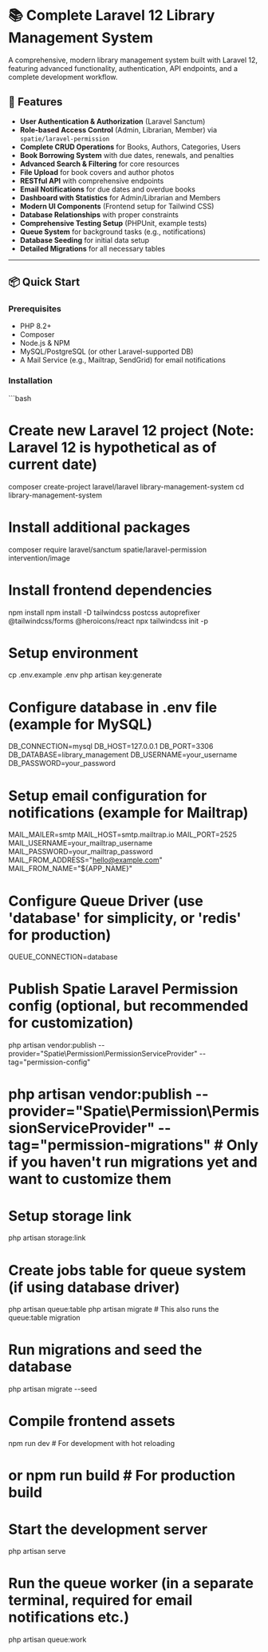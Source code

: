 # 📚 Complete Laravel 12 Library Management System

A comprehensive, modern library management system built with Laravel 12, featuring advanced functionality, authentication, API endpoints, and a complete development workflow.

## 🚀 Features

- **User Authentication & Authorization** (Laravel Sanctum)
- **Role-based Access Control** (Admin, Librarian, Member) via `spatie/laravel-permission`
- **Complete CRUD Operations** for Books, Authors, Categories, Users
- **Book Borrowing System** with due dates, renewals, and penalties
- **Advanced Search & Filtering** for core resources
- **File Upload** for book covers and author photos
- **RESTful API** with comprehensive endpoints
- **Email Notifications** for due dates and overdue books
- **Dashboard with Statistics** for Admin/Librarian and Members
- **Modern UI Components** (Frontend setup for Tailwind CSS)
- **Database Relationships** with proper constraints
- **Comprehensive Testing Setup** (PHPUnit, example tests)
- **Queue System** for background tasks (e.g., notifications)
- **Database Seeding** for initial data setup
- **Detailed Migrations** for all necessary tables

---

## 📦 Quick Start

### Prerequisites
- PHP 8.2+
- Composer
- Node.js & NPM
- MySQL/PostgreSQL (or other Laravel-supported DB)
- A Mail Service (e.g., Mailtrap, SendGrid) for email notifications

### Installation

‍‍```bash
# Create new Laravel 12 project (Note: Laravel 12 is hypothetical as of current date)
composer create-project laravel/laravel library-management-system
cd library-management-system

# Install additional packages
composer require laravel/sanctum spatie/laravel-permission intervention/image

# Install frontend dependencies
npm install
npm install -D tailwindcss postcss autoprefixer @tailwindcss/forms @heroicons/react
npx tailwindcss init -p

# Setup environment
cp .env.example .env
php artisan key:generate

# Configure database in .env file (example for MySQL)
DB_CONNECTION=mysql
DB_HOST=127.0.0.1
DB_PORT=3306
DB_DATABASE=library_management
DB_USERNAME=your_username
DB_PASSWORD=your_password

# Setup email configuration for notifications (example for Mailtrap)
MAIL_MAILER=smtp
MAIL_HOST=smtp.mailtrap.io
MAIL_PORT=2525
MAIL_USERNAME=your_mailtrap_username
MAIL_PASSWORD=your_mailtrap_password
MAIL_FROM_ADDRESS="hello@example.com"
MAIL_FROM_NAME="${APP_NAME}"

# Configure Queue Driver (use 'database' for simplicity, or 'redis' for production)
QUEUE_CONNECTION=database

# Publish Spatie Laravel Permission config (optional, but recommended for customization)
php artisan vendor:publish --provider="Spatie\Permission\PermissionServiceProvider" --tag="permission-config"
# php artisan vendor:publish --provider="Spatie\Permission\PermissionServiceProvider" --tag="permission-migrations" # Only if you haven't run migrations yet and want to customize them

# Setup storage link
php artisan storage:link

# Create jobs table for queue system (if using database driver)
php artisan queue:table
php artisan migrate # This also runs the queue:table migration

# Run migrations and seed the database
php artisan migrate --seed

# Compile frontend assets
npm run dev # For development with hot reloading
# or npm run build # For production build

# Start the development server
php artisan serve

# Run the queue worker (in a separate terminal, required for email notifications etc.)
php artisan queue:work